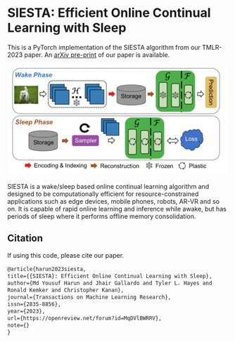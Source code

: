 SIESTA: Efficient Online Continual Learning with Sleep
=====================================
This is a PyTorch implementation of the SIESTA algorithm from our TMLR-2023 paper. An [arXiv pre-print](https://arxiv.org/abs/2303.10725) of our paper is available.

![SIESTA](./siesta_overview.png)

SIESTA is a wake/sleep based online continual learning algorithm and designed to be computationally efficient for resource-constrained applications such as edge devices, mobile phones, robots, AR-VR and so on. It is capable of rapid online learning and inference while awake, but has periods of sleep where it performs offline memory consolidation.


## Citation
If using this code, please cite our paper.
```
@article{harun2023siesta,
title={{SIESTA}: Efficient Online Continual Learning with Sleep},
author={Md Yousuf Harun and Jhair Gallardo and Tyler L. Hayes and Ronald Kemker and Christopher Kanan},
journal={Transactions on Machine Learning Research},
issn={2835-8856},
year={2023},
url={https://openreview.net/forum?id=MqDVlBWRRV},
note={}
}
```
